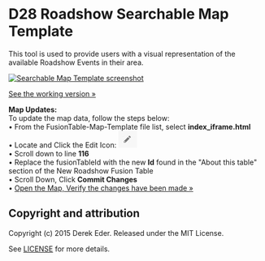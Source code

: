 # D28 Roadshow Searchable Map Template
This tool is used to provide users with a visual representation of the available Roadshow Events in their area.

[![Searchable Map Template screenshot](https://raw.githubusercontent.com/RoadshowExecution/D-28FusionTable-Map-Template/master/images/D29_Roadshow_Map_Example.jpg)](http://roadshowexecution.github.io/FusionTable-Map-Template/index_iframe.html#)

[See the working version &raquo;](http://roadshowexecution.github.io/D28-FusionTable-Map-Template/index_iframe.html#)

<b>Map Updates:</b><br>
To update the map data, follow the steps below:<br>
&#8226; From the FusionTable-Map-Template file list, select <b>index_iframe.html</b><br>
&#8226; Locate and Click the Edit Icon: [![Edit Icon](https://raw.githubusercontent.com/RoadshowExecution/D28-FusionTable-Map-Template/master/images/Edit_Pencil.jpg)](https://raw.githubusercontent.com/RoadshowExecution/D28-FusionTable-Map-Template/master/images/Edit_Pencil.jpg)<br>
&#8226; Scroll down to line <b>116</b><br>
&#8226; Replace the fusionTableId with the new <b>Id</b> found in the "About this table" section of the New Roadshow Fusion Table <br>
&#8226; Scroll Down, Click <b>Commit Changes</b><br>
&#8226; [Open the Map, Verify the changes have been made &raquo;](http://roadshowexecution.github.io/D28-FusionTable-Map-Template/index_iframe.html#)

## Copyright and attribution

Copyright (c) 2015 Derek Eder. Released under the MIT License.

See [LICENSE](https://github.com/derekeder/FusionTable-Map-Template/blob/master/LICENSE) for more details.
